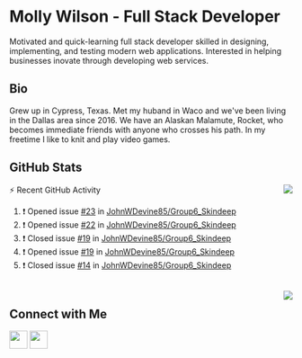 # Molly Wilson - Full Stack Developer
Motivated and quick-learning full stack developer skilled in designing, implementing, and testing modern web applications. Interested in helping businesses inovate through developing web services.

## Bio
Grew up in Cypress, Texas. Met my huband in Waco and we've been living in the Dallas area since 2016. We have an Alaskan Malamute, Rocket, who becomes immediate friends with anyone who crosses his path. In my freetime I like to knit and play video games. 

## GitHub Stats

<img align="right" src="https://github-readme-stats.vercel.app/api?username=mswil&show_icons=true&theme=tokyonight"/>

⚡ Recent GitHub Activity
<!--START_SECTION:activity-->
1. ❗️ Opened issue [#23](https://github.com/JohnWDevine85/Group6_Skindeep/issues/23) in [JohnWDevine85/Group6_Skindeep](https://github.com/JohnWDevine85/Group6_Skindeep)
2. ❗️ Opened issue [#22](https://github.com/JohnWDevine85/Group6_Skindeep/issues/22) in [JohnWDevine85/Group6_Skindeep](https://github.com/JohnWDevine85/Group6_Skindeep)
3. ❗️ Closed issue [#19](https://github.com/JohnWDevine85/Group6_Skindeep/issues/19) in [JohnWDevine85/Group6_Skindeep](https://github.com/JohnWDevine85/Group6_Skindeep)
4. ❗️ Opened issue [#19](https://github.com/JohnWDevine85/Group6_Skindeep/issues/19) in [JohnWDevine85/Group6_Skindeep](https://github.com/JohnWDevine85/Group6_Skindeep)
5. ❗️ Closed issue [#14](https://github.com/JohnWDevine85/Group6_Skindeep/issues/14) in [JohnWDevine85/Group6_Skindeep](https://github.com/JohnWDevine85/Group6_Skindeep)
<!--END_SECTION:activity-->

<br>

<img align="right" src="https://github-readme-stats.vercel.app/api/top-langs/?username=mswil&layout=compact&theme=tokyonight"/>

## Connect with Me

[<img height="32" width="32" src="https://cdn.jsdelivr.net/npm/simple-icons@v5/icons/linkedin.svg" />](https://www.linkedin.com/in/molly-wilson-b55589206/)
[<img height="32" width="32" src="https://cdn.jsdelivr.net/npm/simple-icons@v5/icons/maildotru.svg" />](mailto:molly_wilson1@outlook.com)
